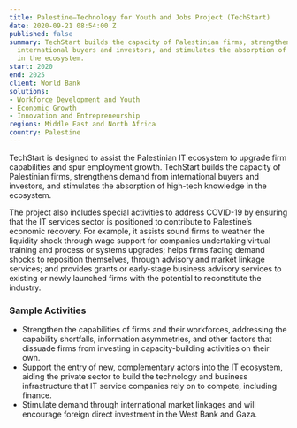 ```yaml
---
title: Palestine—Technology for Youth and Jobs Project (TechStart)
date: 2020-09-21 08:54:00 Z
published: false
summary: TechStart builds the capacity of Palestinian firms, strengthens demand from
  international buyers and investors, and stimulates the absorption of high-tech knowledge
  in the ecosystem.
start: 2020
end: 2025
client: World Bank
solutions:
- Workforce Development and Youth
- Economic Growth
- Innovation and Entrepreneurship
regions: Middle East and North Africa
country: Palestine
---
```


TechStart is designed to assist the Palestinian IT ecosystem to upgrade firm capabilities and spur employment growth. TechStart builds the capacity of Palestinian firms, strengthens demand from international buyers and investors, and stimulates the absorption of high-tech knowledge in the ecosystem.

The project also includes special activities to address COVID-19 by ensuring that the IT services sector is positioned to contribute to Palestine’s economic recovery. For example, it assists sound firms to weather the liquidity shock through wage support for companies undertaking virtual training and process or systems upgrades; helps firms facing demand shocks to reposition themselves, through advisory and market linkage services; and provides grants or early-stage business advisory services to existing or newly launched firms with the potential to reconstitute the industry.
  
### Sample Activities

* Strengthen the capabilities of firms and their workforces, addressing the capability shortfalls, information asymmetries, and other factors that dissuade firms from investing in capacity-building activities on their own. 
* Support the entry of new, complementary actors into the IT ecosystem, aiding the private sector to build the technology and business infrastructure that IT service companies rely on to compete, including finance. 
* Stimulate demand through international market linkages and will encourage foreign direct investment in the West Bank and Gaza. 